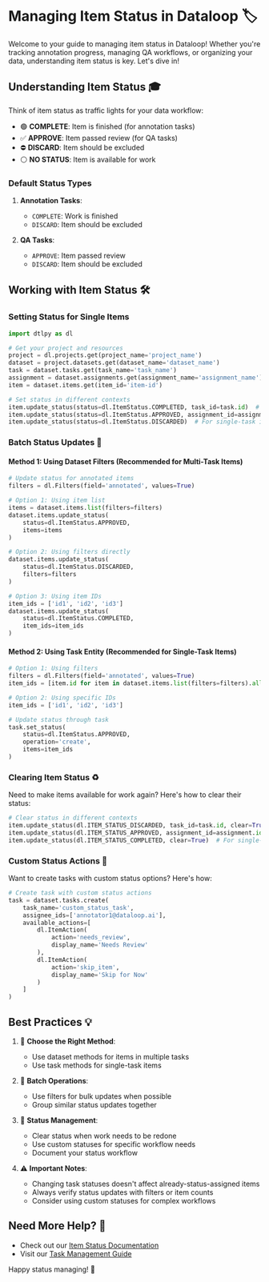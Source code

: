# Managing Item Status in Dataloop 🏷️

Welcome to your guide to managing item status in Dataloop! Whether you're tracking annotation progress, managing QA workflows, or organizing your data, understanding item status is key. Let's dive in!

## Understanding Item Status 🎓

Think of item status as traffic lights for your data workflow:
- 🟢 **COMPLETE**: Item is finished (for annotation tasks)
- ✅ **APPROVE**: Item passed review (for QA tasks)
- ⛔ **DISCARD**: Item should be excluded
- ⚪ **NO STATUS**: Item is available for work

### Default Status Types

1. **Annotation Tasks**:
   - `COMPLETE`: Work is finished
   - `DISCARD`: Item should be excluded

2. **QA Tasks**:
   - `APPROVE`: Item passed review
   - `DISCARD`: Item should be excluded

## Working with Item Status 🛠️

### Setting Status for Single Items

```python
import dtlpy as dl

# Get your project and resources
project = dl.projects.get(project_name='project_name')
dataset = project.datasets.get(dataset_name='dataset_name')
task = dataset.tasks.get(task_name='task_name')
assignment = dataset.assignments.get(assignment_name='assignment_name')
item = dataset.items.get(item_id='item-id')

# Set status in different contexts
item.update_status(status=dl.ItemStatus.COMPLETED, task_id=task.id)  # For task
item.update_status(status=dl.ItemStatus.APPROVED, assignment_id=assignment.id)  # For assignment
item.update_status(status=dl.ItemStatus.DISCARDED)  # For single-task items
```

### Batch Status Updates 🔄

#### Method 1: Using Dataset Filters (Recommended for Multi-Task Items)

```python
# Update status for annotated items
filters = dl.Filters(field='annotated', values=True)

# Option 1: Using item list
items = dataset.items.list(filters=filters)
dataset.items.update_status(
    status=dl.ItemStatus.APPROVED,
    items=items
)

# Option 2: Using filters directly
dataset.items.update_status(
    status=dl.ItemStatus.DISCARDED,
    filters=filters
)

# Option 3: Using item IDs
item_ids = ['id1', 'id2', 'id3']
dataset.items.update_status(
    status=dl.ItemStatus.COMPLETED,
    item_ids=item_ids
)
```

#### Method 2: Using Task Entity (Recommended for Single-Task Items)

```python
# Option 1: Using filters
filters = dl.Filters(field='annotated', values=True)
item_ids = [item.id for item in dataset.items.list(filters=filters).all()]

# Option 2: Using specific IDs
item_ids = ['id1', 'id2', 'id3']

# Update status through task
task.set_status(
    status=dl.ItemStatus.APPROVED,
    operation='create',
    items=item_ids
)
```

### Clearing Item Status ♻️

Need to make items available for work again? Here's how to clear their status:

```python
# Clear status in different contexts
item.update_status(dl.ITEM_STATUS_DISCARDED, task_id=task.id, clear=True)  # For task
item.update_status(dl.ITEM_STATUS_APPROVED, assignment_id=assignment.id, clear=True)  # For assignment
item.update_status(dl.ITEM_STATUS_COMPLETED, clear=True)  # For single-task items
```

### Custom Status Actions 🎨

Want to create tasks with custom status options? Here's how:

```python
# Create task with custom status actions
task = dataset.tasks.create(
    task_name='custom_status_task',
    assignee_ids=['annotator1@dataloop.ai'],
    available_actions=[
        dl.ItemAction(
            action='needs_review',
            display_name='Needs Review'
        ),
        dl.ItemAction(
            action='skip_item',
            display_name='Skip for Now'
        )
    ]
)
```

## Best Practices 💡

1. 🎯 **Choose the Right Method**:
   - Use dataset methods for items in multiple tasks
   - Use task methods for single-task items

2. 🔄 **Batch Operations**:
   - Use filters for bulk updates when possible
   - Group similar status updates together

3. 📝 **Status Management**:
   - Clear status when work needs to be redone
   - Use custom statuses for specific workflow needs
   - Document your status workflow

4. ⚠️ **Important Notes**:
   - Changing task statuses doesn't affect already-status-assigned items
   - Always verify status updates with filters or item counts
   - Consider using custom statuses for complex workflows

## Need More Help? 🤔

- Check out our [Item Status Documentation](https://docs.dataloop.ai/docs/tasks#section-4-statuses)
- Visit our [Task Management Guide](https://docs.dataloop.ai/docs/tasks)

Happy status managing! 🚀
